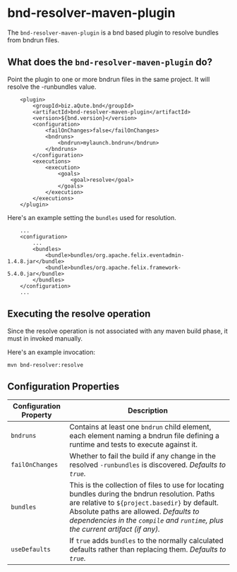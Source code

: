 # bnd-resolver-maven-plugin

The `bnd-resolver-maven-plugin` is a bnd based plugin to resolve bundles from bndrun files.

## What does the `bnd-resolver-maven-plugin` do?

Point the plugin to one or more bndrun files in the same project. It will resolve the -runbundles value.

```
    <plugin>
        <groupId>biz.aQute.bnd</groupId>
        <artifactId>bnd-resolver-maven-plugin</artifactId>
        <version>${bnd.version}</version>
        <configuration>
            <failOnChanges>false</failOnChanges>
            <bndruns>
                <bndrun>mylaunch.bndrun</bndrun>
            </bndruns>
        </configuration>
        <executions>
            <execution>
                <goals>
                    <goal>resolve</goal>
                </goals>
            </execution>
        </executions>
    </plugin>
```

Here's an example setting the `bundles` used for resolution.

```
    ...
    <configuration>
        ...
        <bundles>
            <bundle>bundles/org.apache.felix.eventadmin-1.4.8.jar</bundle>
            <bundle>bundles/org.apache.felix.framework-5.4.0.jar</bundle>
        </bundles>
    </configuration>
    ...
```

## Executing the resolve operation

Since the resolve operation is not associated with any maven build phase, it must in invoked manually.

Here's an example invocation:
```
mvn bnd-resolver:resolve
```

## Configuration Properties

|Configuration Property | Description |
| ---                   | ---         |
|`bndruns`              | Contains at least one `bndrun` child element, each element naming a bndrun file defining a runtime and tests to execute against it.|
|`failOnChanges`        | Whether to fail the build if any change in the resolved `-runbundles` is discovered. _Defaults to `true`._|
|`bundles`              | This is the collection of files to use for locating bundles during the bndrun resolution. Paths are relative to `${project.basedir}` by default. Absolute paths are allowed. _Defaults to dependencies in the `compile` and `runtime`, plus the current artifact (if any)._|
|`useDefaults`          | If `true` adds `bundles` to the normally calculated defaults rather than replacing them. _Defaults to `true`._|
